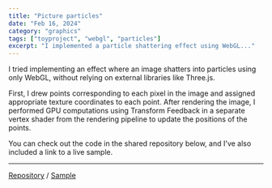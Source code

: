 ```yaml
---
title: "Picture particles"
date: "Feb 16, 2024"
category: "graphics"
tags: ["toyproject", "webgl", "particles"]
excerpt: "I implemented a particle shattering effect using WebGL..."
---
```


I tried implementing an effect where an image shatters into particles using only WebGL, without relying on external libraries like Three.js.

First, I drew points corresponding to each pixel in the image and assigned appropriate texture coordinates to each point. After rendering the image, I performed GPU computations using Transform Feedback in a separate vertex shader from the rendering pipeline to update the positions of the points.

You can check out the code in the shared repository below, and I've also included a link to a live sample.

---

[Repository](https://github.com/waynechoidev/picture-particles/) / [Sample](https://waynechoidev.github.io/picture-particles/)
